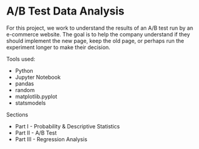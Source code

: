 # A/B Test Data Analysis

For this project, we work to understand the results of an A/B test run by an e-commerce website. The goal is to help the company understand if they should implement the new page, keep the old page, or perhaps run the experiment longer to make their decision.

Tools used:
* Python
* Jupyter Notebook
* pandas 
* random
* matplotlib.pyplot
* statsmodels

Sections
* Part I - Probability & Descriptive Statistics
* Part II - A/B Test
* Part III - Regression Analysis
